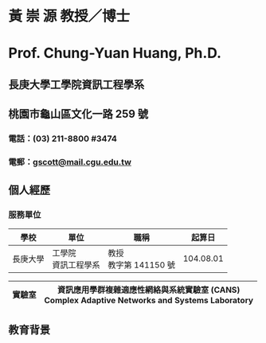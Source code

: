 # 黃 崇 源 教授／博士
# Prof. Chung-Yuan Huang, Ph.D.
## 長庚大學工學院資訊工程學系
## 桃園市龜山區文化一路 259 號
### 電話：(03) 211-8800 #3474
### 電郵：[gscott@mail.cgu.edu.tw](mailto:gscott@mail.cgu.edu.tw)

## 個人經歷
### 服務單位
|學校|單位|職稱|起算日|
|-|-|-|-|
|長庚大學|工學院<br>資訊工程學系|教授<br>教字第 141150 號|104.08.01|

|實驗室|資訊應用學群複雜適應性網絡與系統實驗室 (CANS)<br>Complex Adaptive Networks and Systems Laboratory|
|-|-|

## 教育背景
